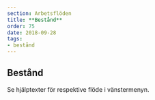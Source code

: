 ```yaml
---
section: Arbetsflöden
title: **Bestånd**
order: 75
date: 2018-09-28
tags:
- bestånd
--- 
```


## Bestånd

Se hjälptexter för respektive flöde i vänstermenyn.
